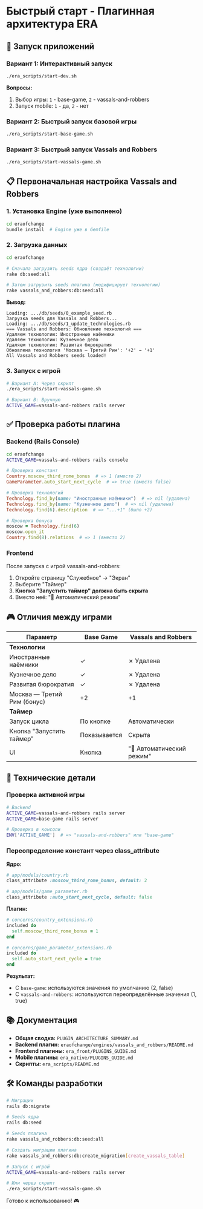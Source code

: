 # Быстрый старт - Плагинная архитектура ERA

## 🚀 Запуск приложений

### Вариант 1: Интерактивный запуск

```bash
./era_scripts/start-dev.sh
```

**Вопросы:**
1. Выбор игры: `1` - base-game, `2` - vassals-and-robbers
2. Запуск mobile: `1` - да, `2` - нет

### Вариант 2: Быстрый запуск базовой игры

```bash
./era_scripts/start-base-game.sh
```

### Вариант 3: Быстрый запуск Vassals and Robbers

```bash
./era_scripts/start-vassals-game.sh
```

## 📋 Первоначальная настройка Vassals and Robbers

### 1. Установка Engine (уже выполнено)

```bash
cd eraofchange
bundle install  # Engine уже в Gemfile
```

### 2. Загрузка данных

```bash
cd eraofchange

# Сначала загрузить seeds ядра (создаёт технологии)
rake db:seed:all

# Затем загрузить seeds плагина (модифицирует технологии)
rake vassals_and_robbers:db:seed:all
```

**Вывод:**
```
Loading: .../db/seeds/0_example_seed.rb
Загрузка seeds для Vassals and Robbers...
Loading: .../db/seeds/1_update_technologies.rb
=== Vassals and Robbers: Обновление технологий ===
Удаляем технологию: Иностранные наёмники
Удаляем технологию: Кузнечное дело
Удаляем технологию: Развитая бюрократия
Обновлена технология 'Москва — Третий Рим': '+2' → '+1'
All Vassals and Robbers seeds loaded!
```

### 3. Запуск с игрой

```bash
# Вариант A: Через скрипт
./era_scripts/start-vassals-game.sh

# Вариант B: Вручную
ACTIVE_GAME=vassals-and-robbers rails server
```

## ✅ Проверка работы плагина

### Backend (Rails Console)

```bash
cd eraofchange
ACTIVE_GAME=vassals-and-robbers rails console
```

```ruby
# Проверка констант
Country.moscow_third_rome_bonus  # => 1 (вместо 2)
GameParameter.auto_start_next_cycle  # => true (вместо false)

# Проверка технологий
Technology.find_by(name: "Иностранные наёмники")  # => nil (удалена)
Technology.find_by(name: "Кузнечное дело")  # => nil (удалена)
Technology.find(6).description  # => "...+1" (было +2)

# Проверка бонуса
moscow = Technology.find(6)
moscow.open_it
Country.find(8).relations  # => 1 (вместо 2)
```

### Frontend

После запуска с игрой vassals-and-robbers:

1. Откройте страницу "Служебное" → "Экран"
2. Выберите "Таймер"
3. **Кнопка "Запустить таймер" должна быть скрыта**
4. Вместо неё: "🔄 Автоматический режим"

## 🎮 Отличия между играми

| Параметр | Base Game | Vassals and Robbers |
|----------|-----------|---------------------|
| **Технологии** | | |
| Иностранные наёмники | ✓ | ✗ Удалена |
| Кузнечное дело | ✓ | ✗ Удалена |
| Развитая бюрократия | ✓ | ✗ Удалена |
| Москва — Третий Рим (бонус) | +2 | +1 |
| **Таймер** | | |
| Запуск цикла | По кнопке | Автоматически |
| Кнопка "Запустить таймер" | Показывается | Скрыта |
| UI | Кнопка | "🔄 Автоматический режим" |

## 🔧 Технические детали

### Проверка активной игры

```bash
# Backend
ACTIVE_GAME=vassals-and-robbers rails server
ACTIVE_GAME=base-game rails server

# Проверка в консоли
ENV['ACTIVE_GAME']  # => "vassals-and-robbers" или "base-game"
```

### Переопределение констант через class_attribute

**Ядро:**
```ruby
# app/models/country.rb
class_attribute :moscow_third_rome_bonus, default: 2

# app/models/game_parameter.rb
class_attribute :auto_start_next_cycle, default: false
```

**Плагин:**
```ruby
# concerns/country_extensions.rb
included do
  self.moscow_third_rome_bonus = 1
end

# concerns/game_parameter_extensions.rb
included do
  self.auto_start_next_cycle = true
end
```

**Результат:**
- С `base-game`: используются значения по умолчанию (2, false)
- С `vassals-and-robbers`: используются переопределённые значения (1, true)

## 📚 Документация

- **Общая сводка:** `PLUGIN_ARCHITECTURE_SUMMARY.md`
- **Backend плагин:** `eraofchange/engines/vassals_and_robbers/README.md`
- **Frontend плагины:** `era_front/PLUGINS_GUIDE.md`
- **Mobile плагины:** `era_native/PLUGINS_GUIDE.md`
- **Скрипты:** `era_scripts/README.md`

## 🛠️ Команды разработки

```bash
# Миграции
rails db:migrate

# Seeds ядра
rails db:seed

# Seeds плагина
rake vassals_and_robbers:db:seed:all

# Создать миграцию плагина
rake vassals_and_robbers:db:create_migration[create_vassals_table]

# Запуск с игрой
ACTIVE_GAME=vassals-and-robbers rails server

# Или через скрипт
./era_scripts/start-vassals-game.sh
```

Готово к использованию! 🎮

